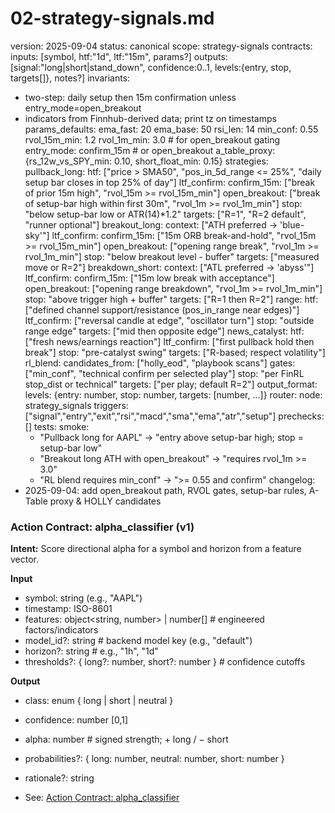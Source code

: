 <!-- GPT-USAGE-HEADER:v1
Type: reference documentation (not executable code).
Rules: Treat as docs; do not run as code. Obey the action schemas in ./01-unified-instruction-set.md.
-->
# 02-strategy-signals.md
version: 2025-09-04
status: canonical
scope: strategy-signals
contracts:
  inputs: [symbol, htf:"1d", ltf:"15m", params?]
  outputs: [signal:"long|short|stand_down", confidence:0..1, levels:{entry, stop, targets[]}, notes?]
invariants:
  - two-step: daily setup then 15m confirmation unless entry_mode=open_breakout
  - indicators from Finnhub-derived data; print tz on timestamps
params_defaults:
  ema_fast: 20
  ema_base: 50
  rsi_len: 14
  min_conf: 0.55
  rvol_15m_min: 1.2
  rvol_1m_min: 3.0            # for open_breakout gating
  entry_mode: confirm_15m     # or open_breakout
  a_table_proxy: {rs_12w_vs_SPY_min: 0.10, short_float_min: 0.15}
strategies:
  pullback_long:
    htf: ["price > SMA50", "pos_in_5d_range <= 25%", "daily setup bar closes in top 25% of day"]
    ltf_confirm:
      confirm_15m: ["break of prior 15m high", "rvol_15m >= rvol_15m_min"]
      open_breakout: ["break of setup-bar high within first 30m", "rvol_1m >= rvol_1m_min"]
    stop: "below setup-bar low or ATR(14)*1.2"
    targets: ["R=1", "R=2 default", "runner optional"]
  breakout_long:
    context: ["ATH preferred → 'blue-sky'"]
    ltf_confirm:
      confirm_15m: ["15m ORB break-and-hold", "rvol_15m >= rvol_15m_min"]
      open_breakout: ["opening range break", "rvol_1m >= rvol_1m_min"]
    stop: "below breakout level - buffer"
    targets: ["measured move or R=2"]
  breakdown_short:
    context: ["ATL preferred → 'abyss'"]
    ltf_confirm:
      confirm_15m: ["15m low break with acceptance"]
      open_breakout: ["opening range breakdown", "rvol_1m >= rvol_1m_min"]
    stop: "above trigger high + buffer"
    targets: ["R=1 then R=2"]
  range:
    htf: ["defined channel support/resistance (pos_in_range near edges)"]
    ltf_confirm: ["reversal candle at edge", "oscillator turn"]
    stop: "outside range edge"
    targets: ["mid then opposite edge"]
  news_catalyst:
    htf: ["fresh news/earnings reaction"]
    ltf_confirm: ["first pullback hold then break"]
    stop: "pre-catalyst swing"
    targets: ["R-based; respect volatility"]
  rl_blend:
    candidates_from: ["holly_eod", "playbook scans"]
    gates: ["min_conf", "technical confirm per selected play"]
    stop: "per FinRL stop_dist or technical"
    targets: ["per play; default R=2"]
output_format:
  levels: {entry: number, stop: number, targets: [number, ...]}
router:
  node: strategy_signals
  triggers: ["signal","entry","exit","rsi","macd","sma","ema","atr","setup"]
  prechecks: []
tests:
  smoke:
    - "Pullback long for AAPL" -> "entry above setup-bar high; stop = setup-bar low"
    - "Breakout long ATH with open_breakout" -> "requires rvol_1m >= 3.0"
    - "RL blend requires min_conf" -> ">= 0.55 and confirm"
changelog:
  - 2025-09-04: add open_breakout path, RVOL gates, setup-bar rules, A-Table proxy & HOLLY candidates
### Action Contract: alpha_classifier (v1)

**Intent:** Score directional alpha for a symbol and horizon from a feature vector.

**Input**
- symbol: string (e.g., "AAPL")
- timestamp: ISO-8601
- features: object<string, number> | number[]   # engineered factors/indicators
- model_id?: string                              # backend model key (e.g., "default")
- horizon?: string                               # e.g., "1h", "1d"
- thresholds?: { long?: number, short?: number } # confidence cutoffs

**Output**
- class: enum { long | short | neutral }
- confidence: number [0,1]
- alpha: number                                  # signed strength; + long / − short
- probabilities?: { long: number, neutral: number, short: number }
- rationale?: string

- See: [Action Contract: alpha_classifier](./alpha-classifier-contract.md)
